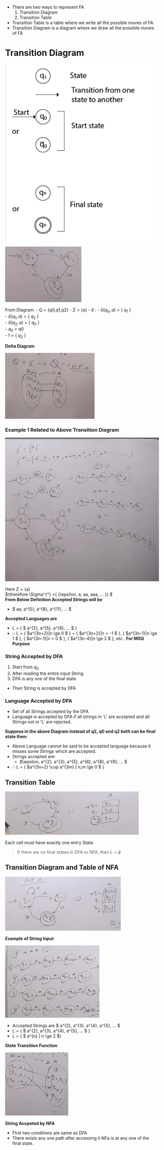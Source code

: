 - There are two ways to represent FA
    1. Transition Diagram
    2. Transition Table
- Transition Table is a table where we write all the possible moves of FA
- Transition Diagram is a diagram where we draw all the possible moves of FA

# Transition Diagram

![Notations](image.png)

![Transition Diagram](image-1.png)

From Diagram:
    - Q = {q0,q1,q2}
    - $\Sigma$ = {a}
    - $\delta$ :
        - $\delta(q_{0},a)$ = { $q_{1}$ } <br>
        - $\delta(q_{1},a)$ = { $q_{2}$ } <br>
        - $\delta(q_{2},a)$ = { $q_{0}$ } <br>
    - $q_{0}$ = q0 <br>
    - f = { $q_{2}$ }  

**Delta Diagram**  

![Delta Function Diagram](image-2.png)

### Example 1 Related to Above Transition Diagram

![General Visualization Example](image-3.png)  

Here $\Sigma$ = {a} <br>
$\therefore \Sigma^{*} ={ \{\epsilon, a, aa, aaa, ...  \}} $ <br>
**From Below Definition Accepted Strings will be**
- $ aa, a^{5}, a^{8}, a^{11}, ... $ <br>

**Accepted Languages are**
- L = { $ a^{2}, a^{5}, a^{8}, ... $ } <br>
- $\therefore$ L = { $a^{3n+2}|n \ge 0 $ } = { $a^{3n+2}|n > -1 $ }, { $a^{3n-1}|n \ge 1 $ }, { $a^{3n-1}|n > 0 $ }, { $a^{3n-4}|n \ge 2 $ }, etc.. **For MSQ Purpose**

### String Accepted by DFA
1. Start from $q_{0}$
2. After reading the entire input String
3. DFA is any one of the final state
- Then String is accepted by DFA

### Language Accepted by DFA
- Set of all Strings accepted by the DFA <br>
- Language is accepted by DFA if all strings in 'L' are accepted and all Strings not in 'L' are rejected.


**Suppose in the above Diagram instead of q2, q0 and q2 both can be final state then:**
- Above Language cannot be said to be accepted language because it misses some Strings which are accepted.
- Strings accepted are:
    - $\epsilon, a^{2}, a^{3}, a^{5}, a^{6}, a^{8}, a^{9}, ... $
- $\therefore$ L = { $a^{3n+2} \cup a^{3m} | n,m \ge 0 $ }

## Transition Table
![Alt text](image-4.png)

Each cell must have exactly one entry State.

> If there are no final states in DFA or NFA, then L = $\phi$

## Transition Diagram and Table of NFA
![Alt text](image-5.png)

**Example of String Input**

![Alt text](image-7.png)

- Accepted Strings are $ a^{2}, a^{3}, a^{4}, a^{5}, ... $
- L = { $ a^{2}, a^{3}, a^{4}, a^{5}, ... $ }
- L = { $ a^{n} | n \ge 2 $}

**State Transition Function** 

![Alt text](image-6.png)

**String Accpeted by NFA**

- FIrst two conditions are same as DFA
- There exists any one path after accessing it NFa is at any one of the final state.
